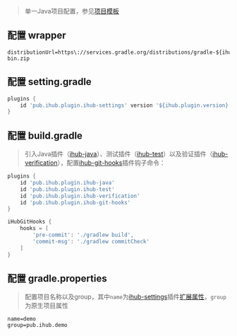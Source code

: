 > 单一Java项目配置，参见[项目模板](https://github.com/ihub-pub/single-template)

## 配置 wrapper

```properties
distributionUrl=https\://services.gradle.org/distributions/gradle-${ihub.plugin.gradleVersion}-bin.zip
```

## 配置 setting.gradle

```groovy
plugins {
    id 'pub.ihub.plugin.ihub-settings' version '${ihub.plugin.version}'
}
```

## 配置 build.gradle

> 引入Java插件（[ihub-java](/iHubJava)）、测试插件（[ihub-test](/iHubTest)）以及验证插件（[ihub-verification](/iHubVerification)），配置[ihub-git-hooks](/iHubGitHooks)插件钩子命令：

```groovy
plugins {
    id 'pub.ihub.plugin.ihub-java'
    id 'pub.ihub.plugin.ihub-test'
    id 'pub.ihub.plugin.ihub-verification'
    id 'pub.ihub.plugin.ihub-git-hooks'
}

iHubGitHooks {
    hooks = [
        'pre-commit': './gradlew build',
        'commit-msg': './gradlew commitCheck'
    ]
}
```

## 配置 gradle.properties

> 配置项目名称以及group，其中`name`为[ihub-settings](/iHubSettings)插件[扩展属性](/iHubSettings?id=扩展属性)，`group`为原生项目属性

```properties
name=demo
group=pub.ihub.demo
```
